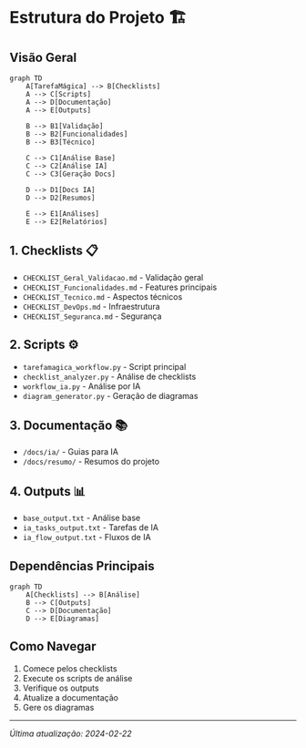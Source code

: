 # Estrutura do Projeto 🏗️

## Visão Geral

```mermaid
graph TD
    A[TarefaMágica] --> B[Checklists]
    A --> C[Scripts]
    A --> D[Documentação]
    A --> E[Outputs]
    
    B --> B1[Validação]
    B --> B2[Funcionalidades]
    B --> B3[Técnico]
    
    C --> C1[Análise Base]
    C --> C2[Análise IA]
    C --> C3[Geração Docs]
    
    D --> D1[Docs IA]
    D --> D2[Resumos]
    
    E --> E1[Análises]
    E --> E2[Relatórios]
```

## 1. Checklists 📋
- `CHECKLIST_Geral_Validacao.md` - Validação geral
- `CHECKLIST_Funcionalidades.md` - Features principais
- `CHECKLIST_Tecnico.md` - Aspectos técnicos
- `CHECKLIST_DevOps.md` - Infraestrutura
- `CHECKLIST_Seguranca.md` - Segurança

## 2. Scripts ⚙️
- `tarefamagica_workflow.py` - Script principal
- `checklist_analyzer.py` - Análise de checklists
- `workflow_ia.py` - Análise por IA
- `diagram_generator.py` - Geração de diagramas

## 3. Documentação 📚
- `/docs/ia/` - Guias para IA
- `/docs/resumo/` - Resumos do projeto

## 4. Outputs 📊
- `base_output.txt` - Análise base
- `ia_tasks_output.txt` - Tarefas de IA
- `ia_flow_output.txt` - Fluxos de IA

## Dependências Principais

```mermaid
graph TD
    A[Checklists] --> B[Análise]
    B --> C[Outputs]
    C --> D[Documentação]
    D --> E[Diagramas]
```

## Como Navegar

1. Comece pelos checklists
2. Execute os scripts de análise
3. Verifique os outputs
4. Atualize a documentação
5. Gere os diagramas

---
*Última atualização: 2024-02-22*
